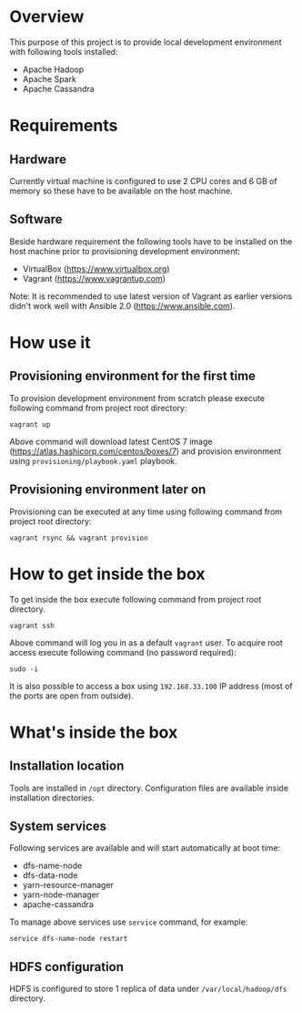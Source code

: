 # Overview

This purpose of this project is to provide local development environment with following tools installed:

- Apache Hadoop
- Apache Spark
- Apache Cassandra

# Requirements

## Hardware

Currently virtual machine is configured to use 2 CPU cores and 6 GB of memory so these have to be available on the host machine.

## Software

Beside hardware requirement the following tools have to be installed on the host machine prior to provisioning development environment:

- VirtualBox (https://www.virtualbox.org)
- Vagrant (https://www.vagrantup.com)

Note: It is recommended to use latest version of Vagrant as earlier versions didn't work well with Ansible 2.0 (https://www.ansible.com).

# How use it

## Provisioning environment for the first time

To provision development environment from scratch please execute following command from project root directory:

```
vagrant up
```

Above command will download latest CentOS 7 image (https://atlas.hashicorp.com/centos/boxes/7) and provision environment using `provisioning/playbook.yaml` playbook.

## Provisioning environment later on

Provisioning can be executed at any time using following command from project root directory:

```
vagrant rsync && vagrant provision
```

# How to get inside the box

To get inside the box execute following command from project root directory.

```
vagrant ssh
```

Above command will log you in as a default `vagrant` user. To acquire root access execute following command (no password required):

```
sudo -i
```

It is also possible to access a box using `192.168.33.100` IP address (most of the ports are open from outside).

# What's inside the box

## Installation location

Tools are installed in `/opt` directory. Configuration files are available inside installation directories.

## System services

Following services are available and will start automatically at boot time:

- dfs-name-node
- dfs-data-node
- yarn-resource-manager
- yarn-node-manager
- apache-cassandra

To manage above services use `service` command, for example:

```
service dfs-name-node restart
```

## HDFS configuration

HDFS is configured to store 1 replica of data under `/var/local/hadoop/dfs` directory.
